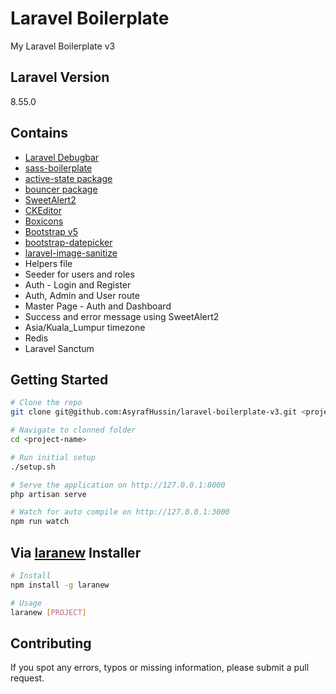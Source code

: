 # Laravel Boilerplate

My Laravel Boilerplate v3

## Laravel Version

8.55.0

## Contains

-   [Laravel Debugbar](https://github.com/barryvdh/laravel-debugbar)
-   [sass-boilerplate](https://github.com/AsyrafHussin/sass-boilerplate)
-   [active-state package](https://github.com/pyaesone17/active-state)
-   [bouncer package](https://github.com/JosephSilber/bouncer)
-   [SweetAlert2](https://sweetalert2.github.io)
-   [CKEditor](https://ckeditor.com)
-   [Boxicons](https://boxicons.com)
-   [Bootstrap v5](https://getbootstrap.com)
-   [bootstrap-datepicker](https://github.com/uxsolutions/bootstrap-datepicker)
-   [laravel-image-sanitize](https://github.com/laravel-at/laravel-image-sanitize)
-   Helpers file
-   Seeder for users and roles
-   Auth - Login and Register
-   Auth, Admin and User route
-   Master Page - Auth and Dashboard
-   Success and error message using SweetAlert2
-   Asia/Kuala_Lumpur timezone
-   Redis
-   Laravel Sanctum

## Getting Started

```bash
# Clone the repo
git clone git@github.com:AsyrafHussin/laravel-boilerplate-v3.git <project-name>

# Navigate to clonned folder
cd <project-name>

# Run initial setup
./setup.sh

# Serve the application on http://127.0.0.1:8000
php artisan serve

# Watch for auto compile on http://127.0.0.1:3000
npm run watch
```

## Via [laranew](https://github.com/AsyrafHussin/laranew) Installer

```bash
# Install
npm install -g laranew

# Usage
laranew [PROJECT]
```

## Contributing

If you spot any errors, typos or missing information, please submit a pull request.
